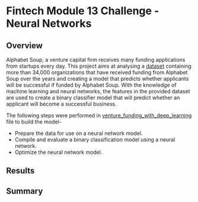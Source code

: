 # Fintech Module 13 Challenge - Neural Networks

## Overview
Alphabet Soup, a venture capital firm receives many funding applications from startups every day. This project aims at analysing a [dataset](https://github.com/Karthi-k-a/Fintech_Module13_Challenge_Neural-Networks/blob/main/Resources/applicants_data.csv) containing more than 34,000 organizations that have received funding from Alphabet Soup over the years and creating a model that predicts whether applicants will be successful if funded by Alphabet Soup. With the knowledge of machine learning and neural networks, the features in the provided dataset are used to create a binary classifier model that will predict whether an applicant will become a successful business. 

The following steps were performed in [venture_funding_with_deep_learning]() file to build the model-
- Prepare the data for use on a neural network model.
- Compile and evaluate a binary classification model using a neural network.
- Optimize the neural network model.


## Results

## Summary
